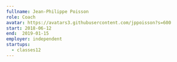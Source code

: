 ```yaml
---
fullname: Jean-Philippe Poisson
role: Coach
avatar: https://avatars3.githubusercontent.com/jppoisson?s=600
start: 2018-06-12
end:  2019-01-15
employer: independent
startups:
  - classes12
---
```

